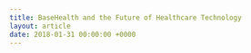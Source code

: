 ```yaml
---
title: BaseHealth and the Future of Healthcare Technology
layout: article
date: 2018-01-31 00:00:00 +0000
---
```

